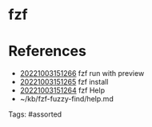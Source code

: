 # fzf

# References
- [20221003151266](/zet/20221003151266/) fzf run with preview
- [20221003151265](/zet/20221003151265/) fzf install
- [20221003151264](/zet/20221003151264/) fzf Help
- ~/kb/fzf-fuzzy-find/help.md

Tags:
    #assorted

